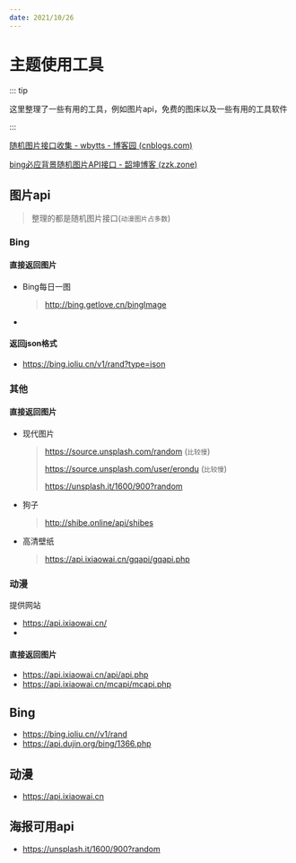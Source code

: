 ```yaml
---
date: 2021/10/26
---
```


# 主题使用工具

::: tip

这里整理了一些有用的工具，例如图片api，免费的图床以及一些有用的工具软件

:::

[随机图片接口收集 - wbytts - 博客园 (cnblogs.com)](https://www.cnblogs.com/wbyixx/p/12165363.html)

[bing必应背景随机图片API接口 - 韶坤博客 (zzk.zone)](https://blog.zzk.zone/2020/05/10/133/)





## 图片api

> 整理的都是随机图片接口(`动漫图片占多数`)



### Bing

#### 直接返回图片



- Bing每日一图

  > http://bing.getlove.cn/bingImage

- 



#### 返回json格式

- https://bing.ioliu.cn/v1/rand?type=json





### 其他

#### 直接返回图片

- 现代图片

  > https://source.unsplash.com/random (`比较慢`)
  >
  > https://source.unsplash.com/user/erondu (`比较慢`)
  >
  > https://unsplash.it/1600/900?random

- 狗子

  > http://shibe.online/api/shibes
  > 

- 高清壁纸
	
	> https://api.ixiaowai.cn/gqapi/gqapi.php





### 动漫

提供网站

- https://api.ixiaowai.cn/
- 

#### 直接返回图片

- https://api.ixiaowai.cn/api/api.php
- https://api.ixiaowai.cn/mcapi/mcapi.php

## Bing

- https://bing.ioliu.cn//v1/rand
- https://api.dujin.org/bing/1366.php





## 动漫

- https://api.ixiaowai.cn





## 海报可用api

- https://unsplash.it/1600/900?random
